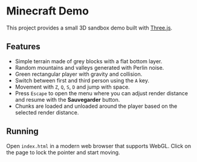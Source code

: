 # Minecraft Demo

This project provides a small 3D sandbox demo built with [Three.js](https://threejs.org/).

## Features
- Simple terrain made of grey blocks with a flat bottom layer.
- Random mountains and valleys generated with Perlin noise.
- Green rectangular player with gravity and collision.
- Switch between first and third person using the `A` key.
- Movement with `Z`, `Q`, `S`, `D` and jump with space.
- Press `Escape` to open the menu where you can adjust render distance and resume with the **Sauvegarder** button.
- Chunks are loaded and unloaded around the player based on the selected render distance.

## Running
Open `index.html` in a modern web browser that supports WebGL. Click on the page to lock the pointer and start moving.
